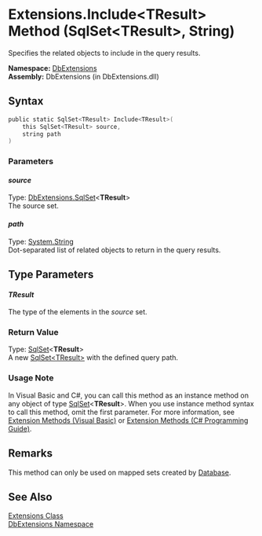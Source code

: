 Extensions.Include&lt;TResult> Method (SqlSet&lt;TResult>, String)
==================================================================
Specifies the related objects to include in the query results.

**Namespace:** [DbExtensions][1]  
**Assembly:** DbExtensions (in DbExtensions.dll)

Syntax
------

```csharp
public static SqlSet<TResult> Include<TResult>(
	this SqlSet<TResult> source,
	string path
)
```

### Parameters

#### *source*
Type: [DbExtensions.SqlSet][2]&lt;**TResult**>  
The source set.

#### *path*
Type: [System.String][3]  
Dot-separated list of related objects to return in the query results.


Type Parameters
---------------

#### *TResult*
The type of the elements in the *source* set.

### Return Value
Type: [SqlSet][2]&lt;**TResult**>  
A new [SqlSet&lt;TResult>][2] with the defined query path.
### Usage Note
In Visual Basic and C#, you can call this method as an instance method on any object of type [SqlSet][2]&lt;**TResult**>. When you use instance method syntax to call this method, omit the first parameter. For more information, see [Extension Methods (Visual Basic)][4] or [Extension Methods (C# Programming Guide)][5].

Remarks
-------
 This method can only be used on mapped sets created by [Database][6]. 

See Also
--------
[Extensions Class][7]  
[DbExtensions Namespace][1]  

[1]: ../README.md
[2]: ../SqlSet_1/README.md
[3]: http://msdn.microsoft.com/en-us/library/s1wwdcbf
[4]: http://msdn.microsoft.com/en-us/library/bb384936.aspx
[5]: http://msdn.microsoft.com/en-us/library/bb383977.aspx
[6]: ../Database/README.md
[7]: README.md